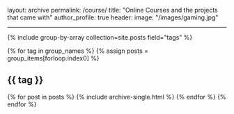 layout: archive
permalink: /course/
title: "Online Courses and the projects that came with"
author_profile: true
header:
  image: "/images/gaming.jpg"
___


{% include group-by-array collection=site.posts field="tags" %}

{% for tag in group_names %}
  {% assign posts = group_items[forloop.index0] %}
  <h2 id="{{ tag | slugify }}" class="archive__subtitle">{{ tag }}</h2>
  {% for post in posts %}
    {% include archive-single.html %}
  {% endfor %}
{% endfor %}
